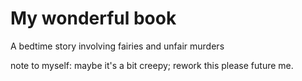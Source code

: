 # My wonderful book

A bedtime story involving fairies and unfair murders

note to myself: maybe it's a bit creepy; rework this please future me.